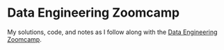 # Data Engineering Zoomcamp

My solutions, code, and notes as I follow along with the [Data Engineering Zoomcamp](https://github.com/DataTalksClub/data-engineering-zoomcamp).